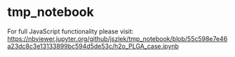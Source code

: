 # tmp_notebook
For full JavaScript functionality please visit:
https://nbviewer.jupyter.org/github/jszlek/tmp_notebook/blob/55c598e7e46a23dc8c3e13133899bc594d5de53c/h2o_PLGA_case.ipynb
